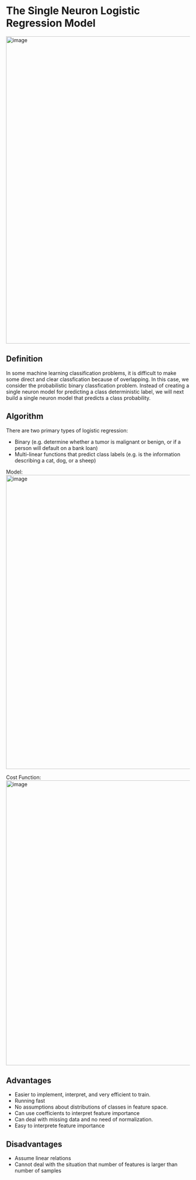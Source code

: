 # The Single Neuron Logistic Regression Model
<img width="840" alt="image" src="https://user-images.githubusercontent.com/119746917/205464608-93605531-d7da-40ea-892d-e50c93c57cb9.png">


## Definition
In some machine learning classification problems, it is difficult to make some direct and clear classfication 
because of overlapping. In this case, we consider the probabilistic binary classfication problem. 
Instead of creating a single neuron model for predicting a class deterministic label, we will next build 
a single neuron model that predicts a class probability.

## Algorithm 
There are two primary types of logistic regression:
* Binary (e.g. determine whether a tumor is malignant or benign, or if a person will default on a bank loan)
* Multi-linear functions that predict class labels (e.g. is the information describing a cat, dog, or a sheep)

Model:
<img width="804" alt="image" src="https://user-images.githubusercontent.com/119746917/205508540-e3a89ccd-c557-4d28-9b4c-3a14813ccac0.png">



Cost Function:
<img width="779" alt="image" src="https://user-images.githubusercontent.com/119746917/205508511-df9e6042-3829-400d-8fe6-4dd5f6abcceb.png">


## Advantages
* Easier to implement, interpret, and very efficient to train.
* Running fast
* No assumptions about distributions of classes in feature space.
* Can use coefficients to interpret feature importance
* Can deal with missing data and no need of normalization.
* Easy to interprete feature importance
## Disadvantages
* Assume linear relations
* Cannot deal with the situation that number of features is larger than number of samples
